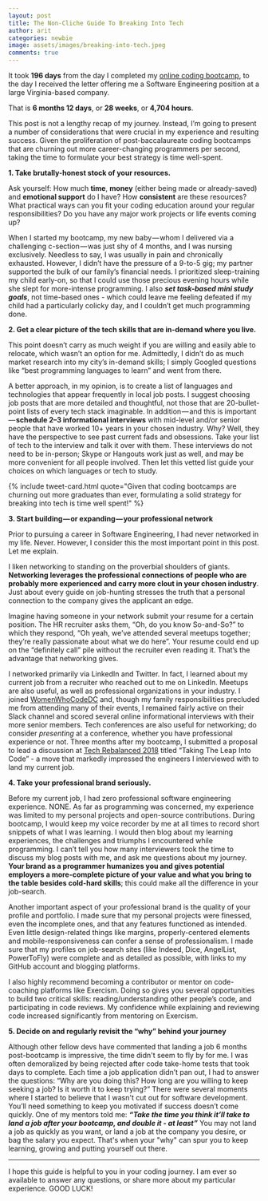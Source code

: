 ```yaml
---
layout: post
title: The Non-Cliche Guide To Breaking Into Tech
author: arit
categories: newbie
image: assets/images/breaking-into-tech.jpeg
comments: true
---
```


It took **196 days** from the day I completed my [online coding bootcamp](https://thefirehoseproject.com), to the day I received the letter offering me a Software Engineering position at a large Virginia-based company.

That is **6 months 12 days**, or **28 weeks**, or **4,704 hours**.

This post is not a lengthy recap of my journey. Instead, I’m going to present a number of considerations that were crucial in my experience and resulting success. Given the proliferation of post-baccalaureate coding bootcamps that are churning out more career-changing programmers per second, taking the time to formulate your best strategy is time well-spent.

**1. Take brutally-honest stock of your resources.**

Ask yourself: How much **time**, **money** (either being made or already-saved) and **emotional support** do I have? How **consistent** are these resources? What practical ways can you fit your coding education around your regular responsibilities? Do you have any major work projects or life events coming up?

When I started my bootcamp, my new baby — whom I delivered via a challenging c-section — was just shy of 4 months, and I was nursing exclusively. Needless to say, I was usually in pain and chronically exhausted. However, I didn’t have the pressure of a 9-to-5 gig; my partner supported the bulk of our family’s financial needs. I prioritized sleep-training my child early-on, so that I could use those precious evening hours while she slept for more-intense programming. I also **_set task-based mini study goals_**, not time-based ones - which could leave me feeling defeated if my child had a particularly colicky day, and I couldn’t get much programming done.

**2. Get a clear picture of the tech skills that are in-demand where you live.**

This point doesn’t carry as much weight if you are willing and easily able to relocate, which wasn’t an option for me. Admittedly, I didn’t do as much market research into my city’s in-demand skills; I simply Googled questions like “best programming languages to learn” and went from there.

A better approach, in my opinion, is to create a list of languages and technologies that appear frequently in local job posts. I suggest choosing job posts that are more detailed and thoughtful, not those that are 20-bullet-point lists of every tech stack imaginable. In addition — and this is important — **schedule 2–3 informational interviews** with mid-level and/or senior people that have worked 10+ years in your chosen industry. Why? Well, they have the perspective to see past current fads and obsessions. Take your list of tech to the interview and talk it over with them. These interviews do not need to be in-person; Skype or Hangouts work just as well, and may be more convenient for all people involved. Then let this vetted list guide your choices on which languages or tech to study.

{% include tweet-card.html quote="Given that coding bootcamps are churning out more graduates than ever, formulating a solid strategy for breaking into tech is time well spent!" %}

**3. Start building — or expanding — your professional network**

Prior to pursuing a career in Software Engineering, I had never networked in my life. Never. However, I consider this the most important point in this post. Let me explain.

I liken networking to standing on the proverbial shoulders of giants. **Networking leverages the professional connections of people who are probably more experienced and carry more clout in your chosen industry**. Just about every guide on job-hunting stresses the truth that a personal connection to the company gives the applicant an edge.

Imagine having someone in your network submit your resume for a certain position. The HR recruiter asks them, “Oh, do you know So-and-So?” to which they respond, “Oh yeah, we’ve attended several meetups together; they’re really passionate about what we do here”. Your resume could end up on the “definitely call” pile without the recruiter even reading it. That’s the advantage that networking gives.

I networked primarily via LinkedIn and Twitter. In fact, I learned about my current job from a recruiter who reached out to me on LinkedIn. Meetups are also useful, as well as professional organizations in your industry. I joined [WomenWhoCodeDC](https://www.womenwhocode.com/dc) and, though my family responsibilities precluded me from attending many of their events, I remained fairly active on their Slack channel and scored several online informational interviews with their more senior members. Tech conferences are also useful for networking; do consider *presenting* at a conference, whether you have professional experience or not. Three months after my bootcamp, I submitted a proposal to lead a discussion at [Tech Rebalanced 2018](https://techladyhackathon.org/) titled “Taking The Leap Into Code” - a move that markedly impressed the engineers I interviewed with to land my current job.

**4. Take your professional brand seriously.**

Before my current job, I had zero professional software engineering experience. NONE. As far as programming was concerned, my experience was limited to my personal projects and open-source contributions. During bootcamp, I would keep my voice recorder by me at all times to record short snippets of what I was learning. I would then blog about my learning experiences, the challenges and triumphs I encountered while programming. I can’t tell you how many interviewers took the time to discuss my blog posts with me, and ask me questions about my journey. **Your brand as a programmer humanizes you and gives potential employers a more-complete picture of your value and what you bring to the table besides cold-hard skills**; this could make all the difference in your job-search.

Another important aspect of your professional brand is the quality of your profile and portfolio. I made sure that my personal projects were finessed, even the incomplete ones, and that any features functioned as intended. Even little design-related things like margins, properly-centered elements and mobile-responsiveness can confer a sense of professionalism. I made sure that my profiles on job-search sites (like Indeed, Dice, AngelList, PowerToFly) were complete and as detailed as possible, with links to my GitHub account and blogging platforms.

I also highly recommend becoming a contributor or mentor on code-coaching platforms like Exercism. Doing so gives you several opportunities to build two critical skills: reading/understanding other people’s code, and participating in code reviews. My confidence while explaining and reviewing code increased significantly from mentoring on Exercism.

**5. Decide on and regularly revisit the “why” behind your journey**

Although other fellow devs have commented that landing a job 6 months post-bootcamp is impressive, the time didn't seem to fly by for me. I was often demoralized by being rejected after code take-home tests that took days to complete. Each time a job application didn’t pan out, I had to answer the questions: “Why are you doing this? How long are you willing to keep seeking a job? Is it worth it to keep trying?” There were several moments where I started to believe that I wasn't cut out for software development. You’ll need something to keep you motivated if success doesn’t come quickly. One of my mentors told me: ***“Take the time you think it’ll take to land a job after your bootcamp, and double it - at least”*** You may not land a job as quickly as you want, or land a job at the company you desire, or bag the salary you expect. That's when your "why" can spur you to keep learning, growing and putting yourself out there. 

----------

I hope this guide is helpful to you in your coding journey. I am ever so available to answer any questions, or share more about my particular experience. GOOD LUCK!
